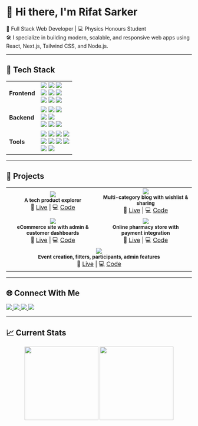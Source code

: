 # 👋 Hi there, I'm Rifat Sarker

🎯 Full Stack Web Developer | 💻 Physics Honours Student  
🛠 I specialize in building modern, scalable, and responsive web apps using React, Next.js, Tailwind CSS, and Node.js.

---

## 🚀 Tech Stack

<table>
  <tr>
    <td><strong>Frontend</strong></td>
    <td>
      <img src="https://img.shields.io/badge/React-20232A?style=for-the-badge&logo=react&logoColor=61DAFB" />
      <img src="https://img.shields.io/badge/Next.js-000000?style=for-the-badge&logo=nextdotjs&logoColor=white" />
      <img src="https://img.shields.io/badge/TypeScript-007ACC?style=for-the-badge&logo=typescript&logoColor=white" />
      <br/>
      <img src="https://img.shields.io/badge/Tailwind CSS-38B2AC?style=for-the-badge&logo=tailwind-css&logoColor=white" />
      <img src="https://img.shields.io/badge/ShadCN UI-111827?style=for-the-badge&logo=tailwind-css&logoColor=white" />
      <img src="https://img.shields.io/badge/Ant Design-0170FE?style=for-the-badge&logo=antdesign&logoColor=white" />
      <br/>
      <img src="https://img.shields.io/badge/Redux Toolkit-593D88?style=for-the-badge&logo=redux&logoColor=white" />
      <img src="https://img.shields.io/badge/React Hook Form-EC5990?style=for-the-badge&logo=reacthookform&logoColor=white" />
      <img src="https://img.shields.io/badge/Zod-ECECEC?style=for-the-badge&logoColor=black" />
    </td>
  </tr>
  <tr>
    <td><strong>Backend</strong></td>
    <td>
      <img src="https://img.shields.io/badge/Node.js-339933?style=for-the-badge&logo=nodedotjs&logoColor=white" />
      <img src="https://img.shields.io/badge/Express.js-000000?style=for-the-badge&logo=express&logoColor=white" />
      <img src="https://img.shields.io/badge/Prisma-2D3748?style=for-the-badge&logo=prisma&logoColor=white" />
      <br/>
      <img src="https://img.shields.io/badge/MongoDB-4EA94B?style=for-the-badge&logo=mongodb&logoColor=white" />
      <img src="https://img.shields.io/badge/PostgreSQL-336791?style=for-the-badge&logo=postgresql&logoColor=white" />
      <br/>
      <img src="https://img.shields.io/badge/JWT-000000?style=for-the-badge&logo=jsonwebtokens&logoColor=white" />
      <img src="https://img.shields.io/badge/Role Based Access-blue?style=for-the-badge" />
      <img src="https://img.shields.io/badge/REST API-FF6C37?style=for-the-badge" />
    </td>
  </tr>
  <tr>
    <td><strong>Tools</strong></td>
    <td>
      <img src="https://img.shields.io/badge/Git-F05032?style=for-the-badge&logo=git&logoColor=white" />
      <img src="https://img.shields.io/badge/GitHub-181717?style=for-the-badge&logo=github&logoColor=white" />
      <img src="https://img.shields.io/badge/Vercel-000000?style=for-the-badge&logo=vercel&logoColor=white" />
      <img src="https://img.shields.io/badge/Netlify-00C7B7?style=for-the-badge&logo=netlify&logoColor=white" />
      <br/>
      <img src="https://img.shields.io/badge/Postman-FF6C37?style=for-the-badge&logo=postman&logoColor=white" />
      <img src="https://img.shields.io/badge/Firebase-FFCA28?style=for-the-badge&logo=firebase&logoColor=black" />
      <img src="https://img.shields.io/badge/Multer-45AAB8?style=for-the-badge&logoColor=white" />
      <img src="https://img.shields.io/badge/Cloudinary-3448C5?style=for-the-badge&logo=cloudinary&logoColor=white" />
      <br/>
      <img src="https://img.shields.io/badge/OBS Studio-302E31?style=for-the-badge&logo=obsstudio&logoColor=white" />
      <img src="https://img.shields.io/badge/ShurjoPay-FF7A00?style=for-the-badge" />
    </td>
  </tr>
</table>

---
## 📌 Projects

<div align="center">

<table>
  <tr>
    <td align="center" width="300">
      <a href="https://tech-radar.vercel.app" target="_blank">
        <img src="https://img.shields.io/badge/Tech Radar-Explorer-0D1117?style=for-the-badge&logo=googlechrome&logoColor=white" />
      </a>
      <br />
      <sub><strong>A tech product explorer</strong></sub><br />
      🔗 <a href="https://tech-radar.vercel.app" target="_blank">Live</a> | 💻 <a href="https://github.com/rifat-sarker/tech-radar" target="_blank">Code</a>
    </td>
    <td align="center" width="300">
      <a href="https://mixhub-blog.vercel.app" target="_blank">
        <img src="https://img.shields.io/badge/MixHub Blog-Multi Blog-0D1117?style=for-the-badge&logo=hashnode&logoColor=white" />
      </a>
      <br />
      <sub><strong>Multi-category blog with wishlist & sharing</strong></sub><br />
      🔗 <a href="https://mixhub-blog.vercel.app" target="_blank">Live</a> | 💻 <a href="https://github.com/rifat-sarker/mixhub-blog" target="_blank">Code</a>
    </td>
  </tr>
  <tr>
    <td align="center" width="300">
      <a href="https://cyclify.vercel.app" target="_blank">
        <img src="https://img.shields.io/badge/Cyclify-Bicycle Shop-0D1117?style=for-the-badge&logo=paypal&logoColor=white" />
      </a>
      <br />
      <sub><strong>eCommerce site with admin & customer dashboards</strong></sub><br />
      🔗 <a href="https://cyclify.vercel.app" target="_blank">Live</a> | 💻 <a href="https://github.com/rifat-sarker/cyclify" target="_blank">Code</a>
    </td>
    <td align="center" width="300">
      <a href="https://medistore.vercel.app" target="_blank">
        <img src="https://img.shields.io/badge/MediStore-Medicine Shop-0D1117?style=for-the-badge&logo=googlepay&logoColor=white" />
      </a>
      <br />
      <sub><strong>Online pharmacy store with payment integration</strong></sub><br />
      🔗 <a href="https://medistore.vercel.app" target="_blank">Live</a> | 💻 <a href="https://github.com/rifat-sarker/medistore" target="_blank">Code</a>
    </td>
  </tr>
  <tr>
    <td align="center" colspan="2">
      <a href="https://event-planner.vercel.app" target="_blank">
        <img src="https://img.shields.io/badge/Event Planner-Event System-0D1117?style=for-the-badge&logo=googlecalendar&logoColor=white" />
      </a>
      <br />
      <sub><strong>Event creation, filters, participants, admin features</strong></sub><br />
      🔗 <a href="https://event-planner.vercel.app" target="_blank">Live</a> | 💻 <a href="https://github.com/rifat-sarker/event-planner" target="_blank">Code</a>
    </td>
  </tr>
</table>

</div>


---

## 🌐 Connect With Me

<p align="left">
  <a href="https://www.linkedin.com/in/rifat-sarker" target="_blank">
    <img src="https://img.shields.io/badge/LinkedIn-0A66C2?style=for-the-badge&logo=linkedin&logoColor=white" />
  </a>
  <a href="https://github.com/rifat-sarker" target="_blank">
    <img src="https://img.shields.io/badge/GitHub-181717?style=for-the-badge&logo=github&logoColor=white" />
  </a>
  <a href="mailto:rifatswd@gmail.com">
    <img src="https://img.shields.io/badge/Gmail-EA4335?style=for-the-badge&logo=gmail&logoColor=white" />
  </a>
  <a href="https://twitter.com/rifatswd" target="_blank">
    <img src="https://img.shields.io/badge/Twitter-1DA1F2?style=for-the-badge&logo=twitter&logoColor=white" />
  </a>
</p>


---
## 📈 Current Stats
<p align="center">
  <img src="https://github-readme-streak-stats.herokuapp.com?user=rifat-sarker&theme=react&hide_border=true&background=0D1117&stroke=0D1117&fire=FF1CF7&sideLabels=00F0FF&currStreakNum=FF1CF7&ring=FF1CF7&currStreakLabel=FF1CF7&sideNums=00F0FF" height="200"/>
  <img src="https://github-readme-stats.vercel.app/api?username=rifat-sarker&show_icons=true&theme=radical" height="200"/>
</p>


